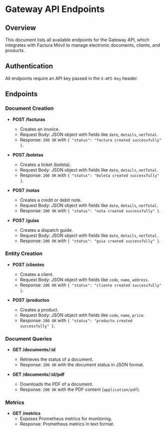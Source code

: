 # Gateway API Endpoints

## Overview
This document lists all available endpoints for the Gateway API, which integrates with Factura Móvil to manage electronic documents, clients, and products.

## Authentication
All endpoints require an API key passed in the `X-API-Key` header.

## Endpoints

### Document Creation
- **POST /facturas**
  - Creates an invoice.
  - Request Body: JSON object with fields like `date`, `details`, `netTotal`.
  - Response: `200 OK` with `{ "status": "factura created successfully" }`.

- **POST /boletas**
  - Creates a ticket (boleta).
  - Request Body: JSON object with fields like `date`, `details`, `netTotal`.
  - Response: `200 OK` with `{ "status": "boleta created successfully" }`.

- **POST /notas**
  - Creates a credit or debit note.
  - Request Body: JSON object with fields like `date`, `details`, `netTotal`.
  - Response: `200 OK` with `{ "status": "nota created successfully" }`.

- **POST /guias**
  - Creates a dispatch guide.
  - Request Body: JSON object with fields like `date`, `details`, `netTotal`.
  - Response: `200 OK` with `{ "status": "guia created successfully" }`.

### Entity Creation
- **POST /clientes**
  - Creates a client.
  - Request Body: JSON object with fields like `code`, `name`, `address`.
  - Response: `200 OK` with `{ "status": "cliente created successfully" }`.

- **POST /productos**
  - Creates a product.
  - Request Body: JSON object with fields like `code`, `name`, `price`.
  - Response: `200 OK` with `{ "status": "producto created successfully" }`.

### Document Queries
- **GET /documents/:id**
  - Retrieves the status of a document.
  - Response: `200 OK` with the document status in JSON format.

- **GET /documents/:id/pdf**
  - Downloads the PDF of a document.
  - Response: `200 OK` with the PDF content (`application/pdf`).

### Metrics
- **GET /metrics**
  - Exposes Prometheus metrics for monitoring.
  - Response: Prometheus metrics in text format.